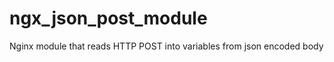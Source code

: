 ngx_json_post_module
====================

Nginx module that reads HTTP POST into variables from json encoded body
